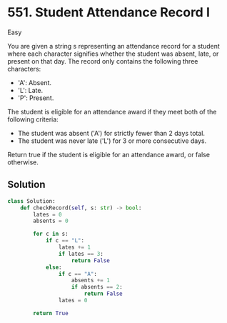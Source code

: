 # 551. Student Attendance Record I

Easy

You are given a string s representing an attendance record for a student where
each character signifies whether the student was absent, late, or present on
that day. The record only contains the following three characters:

- 'A': Absent.
- 'L': Late.
- 'P': Present.

The student is eligible for an attendance award if they meet both of the
following criteria:

- The student was absent ('A') for strictly fewer than 2 days total.
- The student was never late ('L') for 3 or more consecutive days.

Return true if the student is eligible for an attendance award, or false
otherwise.

## Solution

```python
class Solution:
    def checkRecord(self, s: str) -> bool:
        lates = 0
        absents = 0

        for c in s:
            if c == "L":
                lates += 1
                if lates == 3:
                    return False
            else:
                if c == "A":
                    absents += 1
                    if absents == 2:
                        return False
                lates = 0

        return True
```
